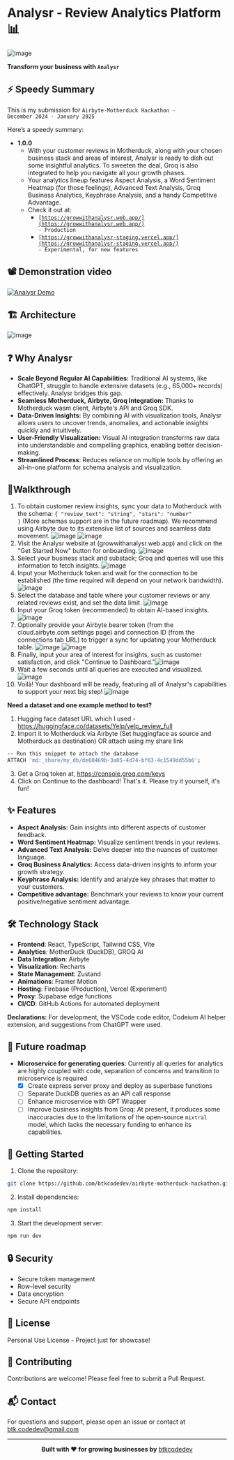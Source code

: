 # Analysr - Review Analytics Platform 📊

![image](https://github.com/user-attachments/assets/1b26013b-25e6-4b70-a725-8a42faa91336)

<b>Transform your business with <code>Analysr</code></b>

## ⚡ Speedy Summary
This is my submission for <code>Airbyte-Motherduck Hackathon - December 2024 - January 2025</code>

Here’s a speedy summary:

- **1.0.0**  
  - With your customer reviews in Motherduck, along with your chosen business stack and areas of interest, Analysr is ready to dish out some insightful analytics. To sweeten the deal, Groq is also integrated to help you navigate all your growth phases.
  - Your analytics lineup features Aspect Analysis, a Word Sentiment Heatmap (for those feelings), Advanced Text Analysis, Groq Business Analytics, Keyphrase Analysis, and a handy Competitive Advantage.
  - Check it out at:
    - <code>[https://growwithanalysr.web.app/](https://growwithanalysr.web.app/) - Production</code>
    - <code>[https://growwithanalysr-staging.vercel.app/](https://growwithanalysr-staging.vercel.app/) - Experimental, for new features</code>

## 📽️ Demonstration video
[![Analysr Demo](https://img.youtube.com/vi/K7LROVzU16A/0.jpg)](https://www.youtube.com/watch?v=K7LROVzU16A)

## 🏗️ Architecture
![image](https://github.com/user-attachments/assets/0abe96f6-414a-42d2-aa0d-d0950a7da194)


## ❓ Why Analysr

- **Scale Beyond Regular AI Capabilities:** Traditional AI systems, like ChatGPT, struggle to handle extensive datasets (e.g., 65,000+ records) effectively. Analysr bridges this gap.
- **Seamless Motherduck, Airbyte, Groq Integration:** Thanks to Motherduck wasm client, Airbyte's API and Groq SDK.
- **Data-Driven Insights:** By combining AI with visualization tools, Analysr allows users to uncover trends, anomalies, and actionable insights quickly and intuitively.
- **User-Friendly Visualization:** Visual AI integration transforms raw data into understandable and compelling graphics, enabling better decision-making.
- **Streamlined Process**: Reduces reliance on multiple tools by offering an all-in-one platform for schema analysis and visualization.

  
## 🚶Walkthrough

1) To obtain customer review insights, sync your data to Motherduck with the schema: <code>{ "review_text": "string", "stars": "number" }</code> (More schemas support are in the future roadmap). We recommend using Airbyte due to its extensive list of sources and seamless data movement. ![image](https://github.com/user-attachments/assets/415aece5-6594-4649-8d84-ec2fa1707988)
![image](https://github.com/user-attachments/assets/00bf63f5-952f-491a-9ffd-0241d2e2bfd2)
2) Visit the Analysr website at (growwithanalysr.web.app) and click on the "Get Started Now" button for onboarding.
![image](https://github.com/user-attachments/assets/95da4b69-29bb-4c88-9433-19865bc72093)
3) Select your business stack and substack; Groq and queries will use this information to fetch insights.
![image](https://github.com/user-attachments/assets/160c95bb-bad3-4c27-b5af-7fe651f2313c)
4) Input your Motherduck token and wait for the connection to be established (the time required will depend on your network bandwidth).
![image](https://github.com/user-attachments/assets/18d35b48-37c4-4348-8ea2-8c501a14f00a)
5) Select the database and table where your customer reviews or any related reviews exist, and set the data limit.
![image](https://github.com/user-attachments/assets/e88e07d8-1861-4f12-9dc9-672b45776509)
6) Input your Groq token (recommended) to obtain AI-based insights.
![image](https://github.com/user-attachments/assets/19178890-f24b-4d1c-ad07-f343e06c79c6)
7) Optionally provide your Airbyte bearer token (from the cloud.airbyte.com settings page) and connection ID (from the connections tab URL) to trigger a sync for updating your Motherduck table.
![image](https://github.com/user-attachments/assets/042ee2bf-8ff1-4ba3-b32c-cd720e52fb8e)
![image](https://github.com/user-attachments/assets/9f3ae847-28e2-4a93-b8a5-354b87835962)
8) Finally, input your area of interest for insights, such as customer satisfaction, and click "Continue to Dashboard."![image](https://github.com/user-attachments/assets/3c938fa2-a862-4ba6-b06e-b67bb139e71f)
9) Wait a few seconds until all queries are executed and visualized.
![image](https://github.com/user-attachments/assets/cf22aa51-cdb2-4e3f-99d6-ef93bf8f8c45)
10) Voilà! Your dashboard will be ready, featuring all of Analysr's capabilities to support your next big step!
![image](https://github.com/user-attachments/assets/1ae1427d-c315-4e02-ac75-158e3cb14d61)

**Need a dataset and one example method to test?**
1. Hugging face dataset URL which I used - https://huggingface.co/datasets/Yelp/yelp_review_full
2. Import it to Motherduck via Airbyte (Set huggingface as source and Motherduck as destination) OR attach using my share link
```bash
-- Run this snippet to attach the database
ATTACH 'md:_share/my_db/de60469b-3a05-4d74-bf63-4c1549dd55b6';
```
3. Get a Groq token at, https://console.groq.com/keys
4. Click on Continue to the dashboard! That's it. Please try it yourself, it's fun!

## ✨ Features

- **Aspect Analysis:** Gain insights into different aspects of customer feedback.
- **Word Sentiment Heatmap:** Visualize sentiment trends in your reviews.
- **Advanced Text Analysis:** Delve deeper into the nuances of customer language.
- **Groq Business Analytics:** Access data-driven insights to inform your growth strategy.
- **Keyphrase Analysis:** Identify and analyze key phrases that matter to your customers.
- **Competitive advantage:** Benchmark your reviews to know your current positive/negative sentiment advantage.

## 🛠️ Technology Stack

- **Frontend**: React, TypeScript, Tailwind CSS, Vite
- **Analytics**: MotherDuck (DuckDB), GROQ AI
- **Data Integration**: Airbyte
- **Visualization**: Recharts
- **State Management**: Zustand
- **Animations**: Framer Motion
- **Hosting**: Firebase (Production), Vercel (Experiment)
- **Proxy**: Supabase edge functions
- **CI/CD**: GitHub Actions for automated deployment

**Declarations:** For development, the VSCode code editor, Codeium AI helper extension, and suggestions from ChatGPT were used.

## 🔮 Future roadmap

- **Microservice for generating queries**: Currently all queries for analytics are highly coupled with code, separation of concerns and transition to microservice is required
  - [x] Create express server proxy and deploy as superbase functions
  - [ ] Separate DuckDB queries as an API call response
  - [ ] Enhance microservice with GPT Wrapper
  - [ ] Improve business insights from Groq: At present, it produces some inaccuracies due to the limitations of the open-source <code>mixtral</code> model, which lacks the necessary funding to enhance its capabilities.

## 🚀 Getting Started

1. Clone the repository:

```bash
git clone https://github.com/btkcodedev/airbyte-motherduck-hackathon.git
```

2. Install dependencies:

```bash
npm install
```

3. Start the development server:

```bash
npm run dev
```

## 🔒 Security

- Secure token management
- Row-level security
- Data encryption
- Secure API endpoints

## 📄 License

Personal Use License - Project just for showcase!

## 🤝 Contributing

Contributions are welcome! Please feel free to submit a Pull Request.

## 📬 Contact

For questions and support, please open an issue or contact at btk.codedev@gmail.com

---

<div align="center">
  <strong>Built with ❤️ for growing businesses by</strong> 
  <a href="https://github.com/btkcodedev" target="_blank" rel="noopener noreferrer">btkcodedev</a>
</div>
